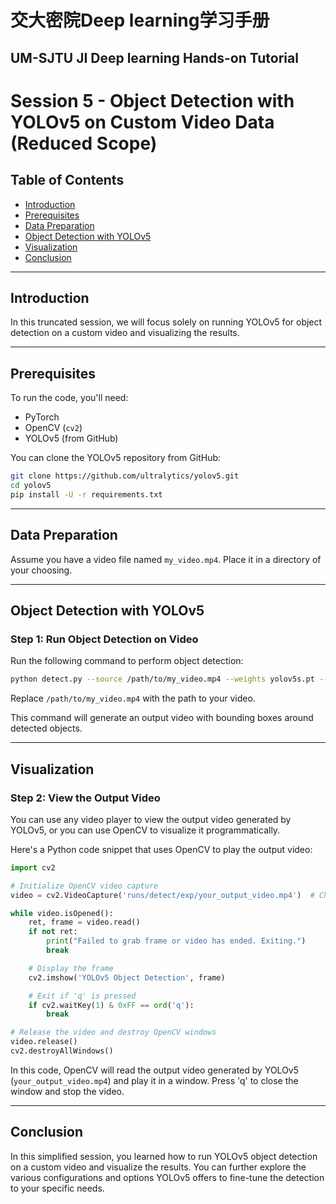 # 交大密院Deep learning学习手册
## UM-SJTU JI Deep learning Hands-on Tutorial
# Session 5 - Object Detection with YOLOv5 on Custom Video Data (Reduced Scope)

## Table of Contents

- [Introduction](#introduction)
- [Prerequisites](#prerequisites)
- [Data Preparation](#data-preparation)
- [Object Detection with YOLOv5](#object-detection-with-yolov5)
- [Visualization](#visualization)
- [Conclusion](#conclusion)

---

## Introduction

In this truncated session, we will focus solely on running YOLOv5 for object detection on a custom video and visualizing the results.

---

## Prerequisites

To run the code, you'll need:

- PyTorch
- OpenCV (`cv2`)
- YOLOv5 (from GitHub)

You can clone the YOLOv5 repository from GitHub:

```bash
git clone https://github.com/ultralytics/yolov5.git
cd yolov5
pip install -U -r requirements.txt
```

---

## Data Preparation

Assume you have a video file named `my_video.mp4`. Place it in a directory of your choosing.

---

## Object Detection with YOLOv5

### Step 1: Run Object Detection on Video

Run the following command to perform object detection:

```bash
python detect.py --source /path/to/my_video.mp4 --weights yolov5s.pt --conf 0.4
```

Replace `/path/to/my_video.mp4` with the path to your video.

This command will generate an output video with bounding boxes around detected objects.

---

## Visualization

### Step 2: View the Output Video

You can use any video player to view the output video generated by YOLOv5, or you can use OpenCV to visualize it programmatically.

Here's a Python code snippet that uses OpenCV to play the output video:

```python
import cv2

# Initialize OpenCV video capture
video = cv2.VideoCapture('runs/detect/exp/your_output_video.mp4')  # Change the path to your output video

while video.isOpened():
    ret, frame = video.read()
    if not ret:
        print("Failed to grab frame or video has ended. Exiting.")
        break

    # Display the frame
    cv2.imshow('YOLOv5 Object Detection', frame)

    # Exit if 'q' is pressed
    if cv2.waitKey(1) & 0xFF == ord('q'):
        break

# Release the video and destroy OpenCV windows
video.release()
cv2.destroyAllWindows()
```

In this code, OpenCV will read the output video generated by YOLOv5 (`your_output_video.mp4`) and play it in a window. Press 'q' to close the window and stop the video.

---

## Conclusion

In this simplified session, you learned how to run YOLOv5 object detection on a custom video and visualize the results. You can further explore the various configurations and options YOLOv5 offers to fine-tune the detection to your specific needs.
